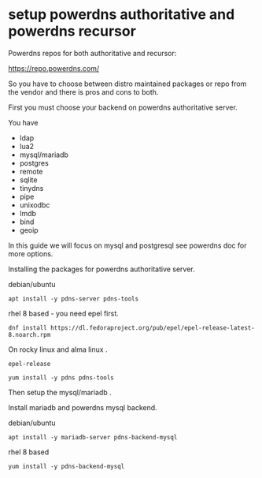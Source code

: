 # setup powerdns authoritative and powerdns recursor


Powerdns repos for both authoritative and recursor:

https://repo.powerdns.com/


So you have to choose between distro maintained packages or repo from the vendor 
and there is pros and cons to both.


First you must choose your backend on powerdns authoritative server.

You have

- ldap
- lua2
- mysql/mariadb
- postgres
- remote
- sqlite
- tinydns
- pipe
- unixodbc
- lmdb
- bind
- geoip


In this guide we will focus on mysql and postgresql see powerdns doc for more options.

Installing the packages for powerdns authoritative server.

debian/ubuntu

```
apt install -y pdns-server pdns-tools
```
rhel 8 based - you need epel first.

```
dnf install https://dl.fedoraproject.org/pub/epel/epel-release-latest-8.noarch.rpm
```
On rocky linux and alma linux .

```
epel-release
```

```
yum install -y pdns pdns-tools
```

Then setup the mysql/mariadb .

Install mariadb and powerdns mysql backend.

debian/ubuntu
```
apt install -y mariadb-server pdns-backend-mysql
```

rhel 8 based

```
yum install -y pdns-backend-mysql
```




